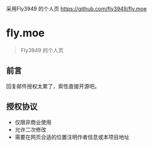 采用Fly3949 的个人页
https://github.com/fly3949/fly.moe
# fly.moe

> Fly3949 的个人页

## 前言

回复邮件授权太累了，索性直接开源吧。

## 授权协议

* 仅限非商业使用
* 允许二次修改
* 需要在网页合适的位置注明作者信息或本项目地址
